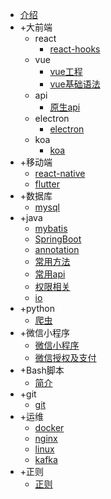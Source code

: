 - [介绍](/index)
- +大前端
    - react
        - [react-hooks](/front/react/react-hooks)
    - vue
        - [vue工程](/front/vue/project)
        - [vue基础语法](/front/vue/vuebase)
    - api
        - [原生api](/front/api)
    - electron
        - [electron](/front/electron/electron)
    - koa
        - [koa](/front/koa/koa)
- +移动端
    - [react-native](/mobile/reactnative)
    - [flutter](/mobile/flutter)
- +数据库
    - [mysql](/database/mysql)
- +java
    - [mybatis](/java/mybatis)
    - [SpringBoot](/java/springboot)
    - [annotation](/java/annotation)
    - [常用方法](/java/method)
    - [常用api](/java/api)
    - [权限相关](/java/login)
    - [io](/java/io)
- +python
    - [爬虫](/python/spy)
- +微信小程序
    - [微信小程序](/wechat/wechat)
    - [微信授权及支付](/wechat/wxtrade)
- +Bash脚本
    - [简介](/bash/introduce)
- +git
    - [git](/git/git)
- +运维
    - [docker](/ops/docker)
    - [nginx](/ops/nginx)
    - [linux](/ops/linux)
    - [kafka](/ops/kafka)
- +正则
    - [正则](/regexp/regexp)
